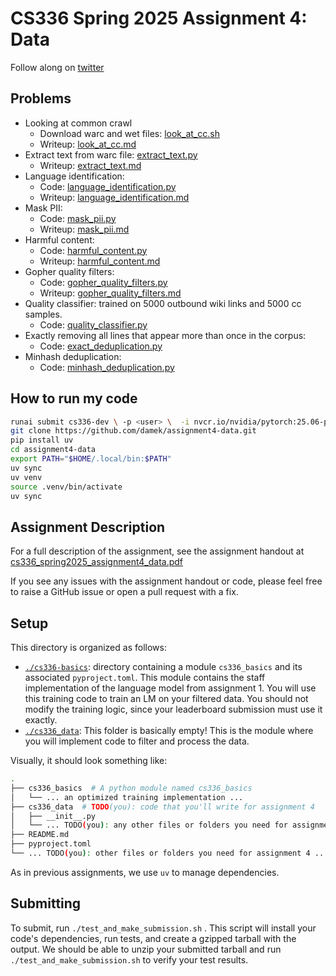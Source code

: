 # CS336 Spring 2025 Assignment 4: Data

Follow along on [twitter](https://x.com/damekdavis/status/1963789763309191250)

## Problems

- Looking at common crawl 
  - Download warc and wet files: [look_at_cc.sh](./cs336_data/look_at_cc.sh)
  - Writeup: [look_at_cc.md](./cs336_data/outputs/look_at_cc.md)
- Extract text from warc file: [extract_text.py](./cs336_data/extract_text.py)
  - Writeup: [extract_text.md](./cs336_data/outputs/extract_text.md)
- Language identification: 
  - Code: [language_identification.py](./cs336_data/language_identification.py)
  - Writeup: [language_identification.md](./cs336_data/outputs/language_identification.md)
- Mask PII:
  - Code: [mask_pii.py](./cs336_data/mask_pii.py)
  - Writeup: [mask_pii.md](./cs336_data/outputs/mask_pii.md)
- Harmful content:
  - Code: [harmful_content.py](./cs336_data/harmful_content.py)
  - Writeup: [harmful_content.md](./cs336_data/outputs/harmful_content.md)
- Gopher quality filters:
  - Code: [gopher_quality_filters.py](./cs336_data/gopher_quality_filters.py)
  - Writeup: [gopher_quality_filters.md](./cs336_data/outputs/gopher_quality_filters.md)
- Quality classifier: trained on 5000 outbound wiki links and 5000 cc samples.
  - Code: [quality_classifier.py](./cs336_data/quality_classifier.py)
- Exactly removing all lines that appear more than once in the corpus:
  - Code: [exact_deduplication.py](./cs336_data/exact_deduplication.py)
- Minhash deduplication:
  - Code: [minhash_deduplication.py](./cs336_data/minhash_deduplication.py)

## How to run my code 

```bash
runai submit cs336-dev \ -p <user> \  -i nvcr.io/nvidia/pytorch:25.06-py3 \  -g 1 --interactive --attach \  --command -- bash # replace -g 1 with -g 4 for 4 GPUs.
git clone https://github.com/damek/assignment4-data.git
pip install uv
cd assignment4-data
export PATH="$HOME/.local/bin:$PATH"
uv sync
uv venv
source .venv/bin/activate
uv sync
```

## Assignment Description

For a full description of the assignment, see the assignment handout at
[cs336_spring2025_assignment4_data.pdf](./cs336_spring2025_assignment4_data.pdf)

If you see any issues with the assignment handout or code, please feel free to
raise a GitHub issue or open a pull request with a fix.

## Setup

This directory is organized as follows:

- [`./cs336-basics`](./cs336-basics): directory containing a module
  `cs336_basics` and its associated `pyproject.toml`. This module contains the staff 
  implementation of the language model from assignment 1. You will use this training code
  to train an LM on your filtered data. You should not modify the training logic, since
  your leaderboard submission must use it exactly.
- [`./cs336_data`](./cs336_data): This folder is basically empty! This is the
  module where you will implement code to filter and process the data.

Visually, it should look something like:

``` sh
.
├── cs336_basics  # A python module named cs336_basics
│   └── ... an optimized training implementation ...
├── cs336_data  # TODO(you): code that you'll write for assignment 4
│   ├── __init__.py
│   └── ... TODO(you): any other files or folders you need for assignment 4 ...
├── README.md
├── pyproject.toml
└── ... TODO(you): other files or folders you need for assignment 4 ...
```

As in previous assignments, we use `uv` to manage dependencies.

## Submitting

To submit, run `./test_and_make_submission.sh` . This script will install your
code's dependencies, run tests, and create a gzipped tarball with the output. We
should be able to unzip your submitted tarball and run
`./test_and_make_submission.sh` to verify your test results.
